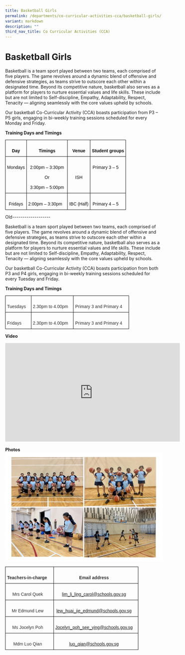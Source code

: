 ```yaml
---
title: Basketball Girls
permalink: /departments/co-curricular-activities-cca/basketball-girls/
variant: markdown
description: ""
third_nav_title: Co Curricular Activities (CCA)
---
```

# **Basketball Girls**

Basketball is a team sport played between two teams, each comprised of five players. The game revolves around a dynamic blend of offensive and defensive strategies, as teams strive to outscore each other within a designated time. Beyond its competitive nature, basketball also serves as a platform for players to nurture essential values and life skills. These include but are not limited to Self-discipline, Empathy, Adaptability, Respect, Tenacity — aligning seamlessly with the core values upheld by schools.

Our basketball Co-Curricular Activity (CCA) boasts participation from P3 – P5 girls, engaging in bi-weekly training sessions scheduled for every Monday and Friday.

**Training Days and Timings**  
<table class="tg" style="border-collapse:collapse;border-spacing:0"><thead>
<tr><th style="border-color:black;border-style:solid;border-width:1px;font-family:Arial, sans-serif;font-size:14px;font-weight:bold;overflow:hidden;padding:10px 5px;text-align:center;vertical-align:top;word-break:normal"><br><span style="color:#0D0D0D">Day</span></th><th style="border-color:black;border-style:solid;border-width:1px;font-family:Arial, sans-serif;font-size:14px;font-weight:bold;overflow:hidden;padding:10px 5px;text-align:center;vertical-align:top;word-break:normal"><br><span style="color:#0D0D0D">Timings</span></th><th style="border-color:black;border-style:solid;border-width:1px;font-family:Arial, sans-serif;font-size:14px;font-weight:bold;overflow:hidden;padding:10px 5px;text-align:center;vertical-align:top;word-break:normal"><br><span style="color:#0D0D0D">Venue</span></th>
<th style="border-color:black;border-style:solid;border-width:1px;font-family:Arial, sans-serif;font-size:14px;font-weight:bold;overflow:hidden;padding:10px 5px;text-align:center;vertical-align:top;word-break:normal"><br><span style="color:#0D0D0D">Student groups</span><span style="background-color:#BFBFBF"> </span></th></tr>
</thead>
<tbody>
<tr><td style="border-color:black;border-style:solid;border-width:1px;font-family:Arial, sans-serif;font-size:14px;overflow:hidden;padding:10px 5px;text-align:center;vertical-align:top;word-break:normal">   <br><span style="color:#0D0D0D;background-color:white">Mondays</span> </td><td style="border-color:black;border-style:solid;border-width:1px;font-family:Arial, sans-serif;font-size:14px;overflow:hidden;padding:10px 5px;text-align:center;vertical-align:top;word-break:normal">   <br><span style="color:#0D0D0D;background-color:white">2:00pm – 3:30pm</span><br>   <br><span style="color:#0D0D0D;background-color:white">Or</span><br>   <br><span style="color:#0D0D0D;background-color:white">3:30pm – 5:00pm</span></td>
<td style="border-color:black;border-style:solid;border-width:1px;font-family:Arial, sans-serif;font-size:14px;overflow:hidden;padding:10px 5px;text-align:center;vertical-align:top;word-break:normal">   <br><br><br><span style="color:#0D0D0D;background-color:white">ISH</span>   </td><td style="border-color:black;border-style:solid;border-width:1px;font-family:Arial, sans-serif;font-size:14px;overflow:hidden;padding:10px 5px;text-align:center;vertical-align:top;word-break:normal">&nbsp;&nbsp;&nbsp;<br><span style="color:#0D0D0D;background-color:white">Primary 3 – 5 </span>&nbsp;&nbsp;&nbsp;</td></tr>
<tr><td style="border-color:black;border-style:solid;border-width:1px;font-family:Arial, sans-serif;font-size:14px;overflow:hidden;padding:10px 5px;text-align:center;vertical-align:top;word-break:normal">   <br><span style="color:#0D0D0D;background-color:white">Fridays</span> </td><td style="border-color:black;border-style:solid;border-width:1px;font-family:Arial, sans-serif;font-size:14px;overflow:hidden;padding:10px 5px;text-align:center;vertical-align:top;word-break:normal">&nbsp;&nbsp;&nbsp;<br><span style="color:#0D0D0D;background-color:white">2:00pm – 3:30pm</span>&nbsp;&nbsp;&nbsp;</td><td style="border-color:black;border-style:solid;border-width:1px;font-family:Arial, sans-serif;font-size:14px;overflow:hidden;padding:10px 5px;text-align:center;vertical-align:top;word-break:normal">   <br><span style="color:#0D0D0D;background-color:white">IBC (Half)</span> </td>
<td style="border-color:black;border-style:solid;border-width:1px;font-family:Arial, sans-serif;font-size:14px;overflow:hidden;padding:10px 5px;text-align:center;vertical-align:top;word-break:normal">&nbsp;&nbsp;&nbsp;<br><span style="color:#0D0D0D;background-color:white">Primary 4 – 5 </span>&nbsp;&nbsp;&nbsp;</td></tr>
</tbody></table>




Old-------------------

Basketball is a team sport played between two teams, each comprised of five players. The game revolves around a dynamic blend of offensive and defensive strategies, as teams strive to outscore each other within a designated time. Beyond its competitive nature, basketball also serves as a platform for players to nurture essential values and life skills. These include but are not limited to Self-discipline, Empathy, Adaptability, Respect, Tenacity — aligning seamlessly with the core values upheld by schools.

Our basketball Co-Curricular Activity (CCA) boasts participation from both P3 and P4 girls, engaging in bi-weekly training sessions scheduled for every Tuesday and Friday.

**Training Days and Timings**  
<table class="tg" style="border-collapse:collapse;border-spacing:0"><thead><tr><th style="border-color:black;border-style:solid;border-width:1px;font-family:Arial, sans-serif;font-size:14px;font-weight:normal;overflow:hidden;padding:10px 5px;text-align:left;vertical-align:top;word-break:normal">&nbsp;&nbsp;&nbsp;<br><span style="color:#303030">Tuesdays</span>&nbsp;&nbsp;&nbsp;</th><th style="border-color:black;border-style:solid;border-width:1px;font-family:Arial, sans-serif;font-size:14px;font-weight:normal;overflow:hidden;padding:10px 5px;text-align:left;vertical-align:top;word-break:normal">&nbsp;&nbsp;&nbsp;<br><span style="color:#303030">2.30pm to 4.00pm</span>&nbsp;&nbsp;&nbsp;</th><th style="border-color:black;border-style:solid;border-width:1px;font-family:Arial, sans-serif;font-size:14px;font-weight:normal;overflow:hidden;padding:10px 5px;text-align:left;vertical-align:top;word-break:normal">&nbsp;&nbsp;&nbsp;<br><span style="color:#303030">Primary 3 and Primary 4 </span>&nbsp;&nbsp;&nbsp;</th></tr></thead><tbody><tr><td style="border-color:black;border-style:solid;border-width:1px;font-family:Arial, sans-serif;font-size:14px;overflow:hidden;padding:10px 5px;text-align:left;vertical-align:top;word-break:normal">&nbsp;&nbsp;&nbsp;<br><span style="color:#303030">Fridays</span>&nbsp;&nbsp;&nbsp;</td><td style="border-color:black;border-style:solid;border-width:1px;font-family:Arial, sans-serif;font-size:14px;overflow:hidden;padding:10px 5px;text-align:left;vertical-align:top;word-break:normal">&nbsp;&nbsp;&nbsp;<br><span style="color:#303030">2.30pm to 4.00pm</span>&nbsp;&nbsp;&nbsp;</td><td style="border-color:black;border-style:solid;border-width:1px;font-family:Arial, sans-serif;font-size:14px;overflow:hidden;padding:10px 5px;text-align:left;vertical-align:top;word-break:normal">&nbsp;&nbsp;&nbsp;<br><span style="color:#303030">Primary 3 and Primary 4</span>&nbsp;&nbsp;&nbsp;</td></tr></tbody></table>

**Video** 
<iframe width="560" height="315" src="https://www.youtube.com/embed/_aG_gBk-4WE?wmode=transparent&amp;playlist=_aG_gBk-4WE&amp;loop=1" title="YouTube video player" frameborder="0" allow="accelerometer; autoplay; clipboard-write; encrypted-media; gyroscope; picture-in-picture" allowfullscreen=""></iframe>  

**Photos** 
![](/images/Basketball_Girl_pic01.jpg)

<table class="tg" style="border-collapse:collapse;border-spacing:0"><thead><tr><th style="border-color:black;border-style:solid;border-width:1px;font-family:Arial, sans-serif;font-size:14px;font-weight:bold;overflow:hidden;padding:10px 5px;text-align:center;vertical-align:top;word-break:normal">&nbsp;&nbsp;&nbsp;<br><span style="color:#303030">Teachers-in-charge </span>&nbsp;&nbsp;&nbsp;</th><th style="border-color:black;border-style:solid;border-width:1px;font-family:Arial, sans-serif;font-size:14px;font-weight:bold;overflow:hidden;padding:10px 5px;text-align:center;vertical-align:top;word-break:normal">&nbsp;&nbsp;&nbsp;<br><span style="color:#303030">Email address</span>&nbsp;&nbsp;&nbsp;</th></tr></thead><tbody><tr><td style="border-color:black;border-style:solid;border-width:1px;font-family:Arial, sans-serif;font-size:14px;overflow:hidden;padding:10px 5px;text-align:center;vertical-align:top;word-break:normal">&nbsp;&nbsp;&nbsp;<br><span style="color:#303030">Mrs Carol Quek</span>&nbsp;&nbsp;&nbsp;</td><td style="border-color:black;border-style:solid;border-width:1px;font-family:Arial, sans-serif;font-size:14px;overflow:hidden;padding:10px 5px;text-align:center;vertical-align:top;word-break:normal">&nbsp;&nbsp;&nbsp;<br><a href="mailto:lim_li_ling_carol@schools.gov.sg"><span style="text-decoration:none">lim_li_ling_carol@schools.gov.sg</span></a>&nbsp;&nbsp;&nbsp;</td></tr><tr><td style="border-color:black;border-style:solid;border-width:1px;font-family:Arial, sans-serif;font-size:14px;overflow:hidden;padding:10px 5px;text-align:center;vertical-align:top;word-break:normal">&nbsp;&nbsp;&nbsp;<br><span style="color:#303030">Mr Edmund Lew</span>&nbsp;&nbsp;&nbsp;</td><td style="border-color:black;border-style:solid;border-width:1px;font-family:Arial, sans-serif;font-size:14px;overflow:hidden;padding:10px 5px;text-align:center;vertical-align:top;word-break:normal">&nbsp;&nbsp;&nbsp;<br><a href="mailto:lew_huai_jie_edmund@schools.gov.sg"><span style="text-decoration:none">lew_huai_jie_edmund@schools.gov.sg</span></a>&nbsp;&nbsp;&nbsp;</td></tr><tr><td style="border-color:black;border-style:solid;border-width:1px;font-family:Arial, sans-serif;font-size:14px;overflow:hidden;padding:10px 5px;text-align:center;vertical-align:top;word-break:normal">&nbsp;&nbsp;&nbsp;<br><span style="color:#303030">Ms Jocelyn Poh</span>&nbsp;&nbsp;&nbsp;</td><td style="border-color:black;border-style:solid;border-width:1px;font-family:Arial, sans-serif;font-size:14px;overflow:hidden;padding:10px 5px;text-align:center;vertical-align:top;word-break:normal">&nbsp;&nbsp;&nbsp;<br><a href="mailto:Jocelyn_poh_see_ying@schools.gov.sg"><span style="text-decoration:none">Jocelyn_poh_see_ying@schools.gov.sg</span></a>&nbsp;&nbsp;&nbsp;</td></tr><tr><td style="border-color:black;border-style:solid;border-width:1px;font-family:Arial, sans-serif;font-size:14px;overflow:hidden;padding:10px 5px;text-align:center;vertical-align:top;word-break:normal">&nbsp;&nbsp;&nbsp;<br><span style="color:#303030">Mdm Luo Qian</span>&nbsp;&nbsp;&nbsp;</td><td style="border-color:black;border-style:solid;border-width:1px;font-family:Arial, sans-serif;font-size:14px;overflow:hidden;padding:10px 5px;text-align:center;vertical-align:top;word-break:normal">&nbsp;&nbsp;&nbsp;<br><a href="mailto:luo_qian@schools.gov.sg"><span style="text-decoration:none">luo_qian@schools.gov.sg</span></a>&nbsp;&nbsp;&nbsp;</td></tr></tbody></table>